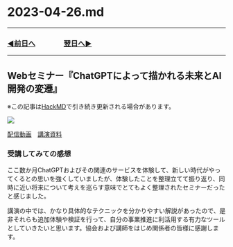 # 2023-04-26.md

---
### [◀️前日へ](https://github.com/yuasys/chatty-journal/blob/main/2023/04/2023-04-25.md)&emsp;&emsp;&emsp;&emsp;[翌日へ▶️](https://github.com/yuasys/chatty-journal/blob/main/2023/04/2023-04-27.md)
---
Webセミナー『ChatGPTによって描かれる未来とAI開発の変遷』
---

※この記事は[HackMD](https://hackmd.io/@yuasys/S17zq48Q2)で引き続き更新される場合があります。

![](https://i.imgur.com/fXYlKx7.png)


[配信動画](https://youtu.be/l9fpxtz22JU)&emsp;[講演資料](https://speakerdeck.com/hirosatogamo/0421dsxie-hui-chatgptniyotutemiao-kareruwei-lai-toaikai-fa-nobian-qian)

### 受講してみての感想

ここ数か月ChatGPTおよびその関連のサービスを体験して、新しい時代がやってくるとの思いを強くしていましたが、体験したことを整理立てて振り返り、同時に近い将来について考えを巡らす意味でとてもよく整理されたセミナーだったと感じました。

講演の中では、かなり具体的なテクニックを分かりやすい解説があったので、是非それらも追加体験や検証を行って、自分の事業推進に利活用する有力なツールとしていきたいと思います。協会および講師をはじめ関係者の皆様に感謝します。

